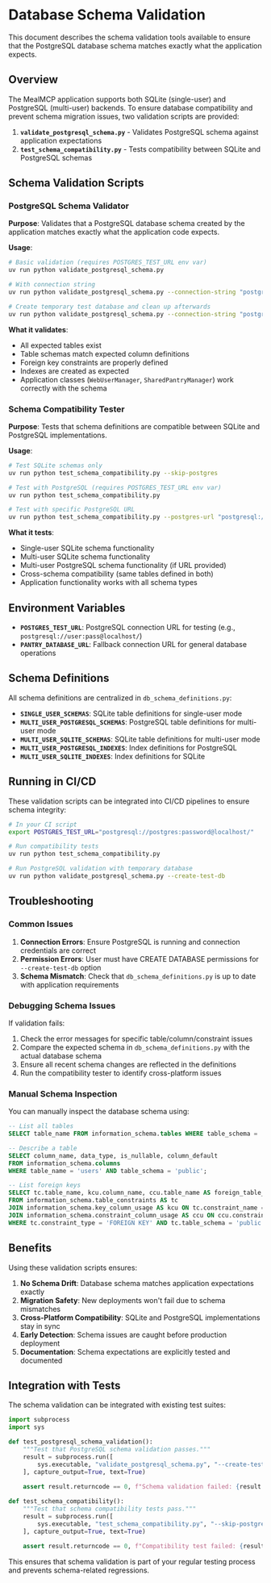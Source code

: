 # Database Schema Validation

This document describes the schema validation tools available to ensure that the PostgreSQL database schema matches exactly what the application expects.

## Overview

The MealMCP application supports both SQLite (single-user) and PostgreSQL (multi-user) backends. To ensure database compatibility and prevent schema migration issues, two validation scripts are provided:

1. **`validate_postgresql_schema.py`** - Validates PostgreSQL schema against application expectations
2. **`test_schema_compatibility.py`** - Tests compatibility between SQLite and PostgreSQL schemas

## Schema Validation Scripts

### PostgreSQL Schema Validator

**Purpose**: Validates that a PostgreSQL database schema created by the application matches exactly what the application code expects.

**Usage**:
```bash
# Basic validation (requires POSTGRES_TEST_URL env var)
uv run python validate_postgresql_schema.py

# With connection string
uv run python validate_postgresql_schema.py --connection-string "postgresql://user:pass@localhost/dbname"

# Create temporary test database and clean up afterwards
uv run python validate_postgresql_schema.py --connection-string "postgresql://user:pass@localhost/" --create-test-db
```

**What it validates**:
- All expected tables exist
- Table schemas match expected column definitions
- Foreign key constraints are properly defined
- Indexes are created as expected
- Application classes (`WebUserManager`, `SharedPantryManager`) work correctly with the schema

### Schema Compatibility Tester

**Purpose**: Tests that schema definitions are compatible between SQLite and PostgreSQL implementations.

**Usage**:
```bash
# Test SQLite schemas only
uv run python test_schema_compatibility.py --skip-postgres

# Test with PostgreSQL (requires POSTGRES_TEST_URL env var)
uv run python test_schema_compatibility.py

# Test with specific PostgreSQL URL
uv run python test_schema_compatibility.py --postgres-url "postgresql://user:pass@localhost/"
```

**What it tests**:
- Single-user SQLite schema functionality
- Multi-user SQLite schema functionality
- Multi-user PostgreSQL schema functionality (if URL provided)
- Cross-schema compatibility (same tables defined in both)
- Application functionality works with all schema types

## Environment Variables

- **`POSTGRES_TEST_URL`**: PostgreSQL connection URL for testing (e.g., `postgresql://user:pass@localhost/`)
- **`PANTRY_DATABASE_URL`**: Fallback connection URL for general database operations

## Schema Definitions

All schema definitions are centralized in `db_schema_definitions.py`:

- **`SINGLE_USER_SCHEMAS`**: SQLite table definitions for single-user mode
- **`MULTI_USER_POSTGRESQL_SCHEMAS`**: PostgreSQL table definitions for multi-user mode
- **`MULTI_USER_SQLITE_SCHEMAS`**: SQLite table definitions for multi-user mode
- **`MULTI_USER_POSTGRESQL_INDEXES`**: Index definitions for PostgreSQL
- **`MULTI_USER_SQLITE_INDEXES`**: Index definitions for SQLite

## Running in CI/CD

These validation scripts can be integrated into CI/CD pipelines to ensure schema integrity:

```bash
# In your CI script
export POSTGRES_TEST_URL="postgresql://postgres:password@localhost/"

# Run compatibility tests
uv run python test_schema_compatibility.py

# Run PostgreSQL validation with temporary database
uv run python validate_postgresql_schema.py --create-test-db
```

## Troubleshooting

### Common Issues

1. **Connection Errors**: Ensure PostgreSQL is running and connection credentials are correct
2. **Permission Errors**: User must have CREATE DATABASE permissions for `--create-test-db` option
3. **Schema Mismatch**: Check that `db_schema_definitions.py` is up to date with application requirements

### Debugging Schema Issues

If validation fails:

1. Check the error messages for specific table/column/constraint issues
2. Compare the expected schema in `db_schema_definitions.py` with the actual database schema
3. Ensure all recent schema changes are reflected in the definitions
4. Run the compatibility tester to identify cross-platform issues

### Manual Schema Inspection

You can manually inspect the database schema using:

```sql
-- List all tables
SELECT table_name FROM information_schema.tables WHERE table_schema = 'public';

-- Describe a table
SELECT column_name, data_type, is_nullable, column_default 
FROM information_schema.columns 
WHERE table_name = 'users' AND table_schema = 'public';

-- List foreign keys
SELECT tc.table_name, kcu.column_name, ccu.table_name AS foreign_table_name, ccu.column_name AS foreign_column_name
FROM information_schema.table_constraints AS tc
JOIN information_schema.key_column_usage AS kcu ON tc.constraint_name = kcu.constraint_name
JOIN information_schema.constraint_column_usage AS ccu ON ccu.constraint_name = tc.constraint_name
WHERE tc.constraint_type = 'FOREIGN KEY' AND tc.table_schema = 'public';
```

## Benefits

Using these validation scripts ensures:

1. **No Schema Drift**: Database schema matches application expectations exactly
2. **Migration Safety**: New deployments won't fail due to schema mismatches  
3. **Cross-Platform Compatibility**: SQLite and PostgreSQL implementations stay in sync
4. **Early Detection**: Schema issues are caught before production deployment
5. **Documentation**: Schema expectations are explicitly tested and documented

## Integration with Tests

The schema validation can be integrated with existing test suites:

```python
import subprocess
import sys

def test_postgresql_schema_validation():
    """Test that PostgreSQL schema validation passes."""
    result = subprocess.run([
        sys.executable, "validate_postgresql_schema.py", "--create-test-db"
    ], capture_output=True, text=True)
    
    assert result.returncode == 0, f"Schema validation failed: {result.stderr}"

def test_schema_compatibility():
    """Test that schema compatibility tests pass."""
    result = subprocess.run([
        sys.executable, "test_schema_compatibility.py", "--skip-postgres"
    ], capture_output=True, text=True)
    
    assert result.returncode == 0, f"Compatibility test failed: {result.stderr}"
```

This ensures that schema validation is part of your regular testing process and prevents schema-related regressions.